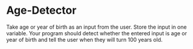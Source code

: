 # Age-Detector
Take age or year of birth as an input from the user. Store the input in one variable. Your program should detect whether the entered input is age or year of birth and tell the user when they will turn 100 years old.
